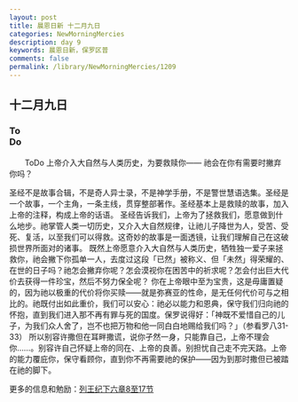 ```yaml
---
layout: post
title: 晨恩日新 十二月九日
categories: NewMorningMercies
description: day 9
keywords: 晨恩日新，保罗区普
comments: false
permalink: /library/NewMorningMercies/1209
---
```


## 十二月九日

### To <br> Do

&emsp;&emsp;ToDo
上帝介入大自然与人类历史，为要救赎你——
祂会在你有需要时撇弃你吗？
 
圣经不是故事合辑，不是奇人异士录，不是神学手册，不是警世慧语选集。圣经是一个故事，一个主角，一条主线，贯穿整部著作。圣经基本上是救赎的故事，加入上帝的注释，构成上帝的话语。
圣经告诉我们，上帝为了拯救我们，愿意做到什么地步。祂掌管人类一切历史，又介入大自然规律，让祂儿子降世为人，受苦、受死、复活，以至我们可以得救。这奇妙的故事是一面透镜，让我们理解自己在这破损世界所面对的诸事。
既然上帝愿意介入大自然与人类历史，牺牲独一爱子来拯救你，祂会撇下你孤单一人，去度过这段「已然」被称义、但「未然」得荣耀的、在世的日子吗？祂怎会撇弃你呢？怎会漠视你在困苦中的祈求呢？怎会付出巨大代价去获得一件珍宝，然后不努力保全呢？
你在上帝眼中至为宝贵，这是毋庸置疑的，因为祂以极重的代价将你买赎——就是弥赛亚的性命，是无任何代价可与之相比的。祂既付出如此重价，我们可以安心：祂必以能力和恩典，保守我们归向祂的怀抱，直到我们进入那不再有罪与死的国度。保罗说得好：「神既不爱惜自己的儿子，为我们众人舍了，岂不也把万物和他一同白白地赐给我们吗？」（参看罗八31-33）
所以别容许撒但在耳畔撒谎，说你孑然一身，只能靠自己，上帝不理会你……。别容许自己怀疑上帝的同在、上帝的良善。别担忧自己走不完天路。上帝的能力覆庇你，保守看顾你，直到你不再需要祂的保护——因为到那时撒但已被踏在祂的脚下。

更多的信息和勉励：[列王纪下六章8至17节]()
